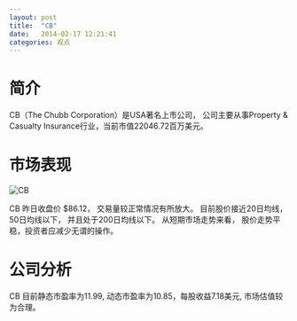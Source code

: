 ```yaml
---
layout: post
title:  "CB"
date:   2014-02-17 12:21:41
categories: 观点
---
```


# 简介
CB（The Chubb Corporation）是USA著名上市公司，
公司主要从事Property & Casualty Insurance行业，当前市值22046.72百万美元。

# 市场表现

![CB](http://finviz.com/chart.ashx?t=CB&ty=c&ta=1&p=d&s=l)

CB 昨日收盘价 $86.12，
交易量较正常情况有所放大。
目前股价接近20日均线，
50日均线以下，
并且处于200日均线以下。
从短期市场走势来看，
股价走势平稳，投资者应减少无谓的操作。

# 公司分析
CB 目前静态市盈率为11.99, 动态市盈率为10.85，每股收益7.18美元,
市场估值较为合理。

